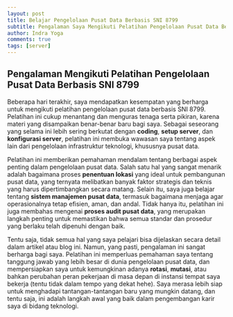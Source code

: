 ```yaml
---
layout: post
title: Belajar Pengelolaan Pusat Data Berbasis SNI 8799
subtitle: Pengalaman Saya Mengikuti Pelatihan Pengelolaan Pusat Data Berbasis SNI 8799
author: Indra Yoga
comments: true
tags: [server]
---
```


## Pengalaman Mengikuti Pelatihan Pengelolaan Pusat Data Berbasis SNI 8799

Beberapa hari terakhir, saya mendapatkan kesempatan yang berharga untuk mengikuti pelatihan pengelolaan pusat data berbasis SNI 8799. Pelatihan ini cukup menantang dan menguras tenaga serta pikiran, karena materi yang disampaikan benar-benar baru bagi saya. Sebagai seseorang yang selama ini lebih sering berkutat dengan **coding**, **setup server**, dan **konfigurasi server**, pelatihan ini membuka wawasan saya tentang aspek lain dari pengelolaan infrastruktur teknologi, khususnya pusat data.

Pelatihan ini memberikan pemahaman mendalam tentang berbagai aspek penting dalam pengelolaan pusat data. Salah satu hal yang sangat menarik adalah bagaimana proses **penentuan lokasi** yang ideal untuk pembangunan pusat data, yang ternyata melibatkan banyak faktor strategis dan teknis yang harus dipertimbangkan secara matang. Selain itu, saya juga belajar tentang **sistem manajemen pusat data**, termasuk bagaimana menjaga agar operasionalnya tetap efisien, aman, dan andal. Tidak hanya itu, pelatihan ini juga membahas mengenai **proses audit pusat data**, yang merupakan langkah penting untuk memastikan bahwa semua standar dan prosedur yang berlaku telah dipenuhi dengan baik.

Tentu saja, tidak semua hal yang saya pelajari bisa dijelaskan secara detail dalam artikel atau blog ini. Namun, yang pasti, pengalaman ini sangat berharga bagi saya. Pelatihan ini memperluas pemahaman saya tentang tanggung jawab yang lebih besar di dunia pengelolaan pusat data, dan mempersiapkan saya untuk kemungkinan adanya **rotasi**, **mutasi**, atau bahkan perubahan peran pekerjaan di masa depan di instansi tempat saya bekerja (tentu tidak dalam tempo yang dekat hehe). Saya merasa lebih siap untuk menghadapi tantangan-tantangan baru yang mungkin datang, dan tentu saja, ini adalah langkah awal yang baik dalam pengembangan karir saya di bidang teknologi.

